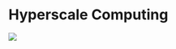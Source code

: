 # Hyperscale Computing


<img src="https://en.wikipedia.org/wiki/Software-defined_networking#/media/File:SDN-architecture-overview-transparent.png" witdth="" height=""></img>
